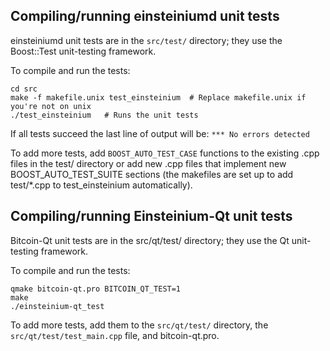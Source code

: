 Compiling/running einsteiniumd unit tests
------------------------------------

einsteiniumd unit tests are in the `src/test/` directory; they
use the Boost::Test unit-testing framework.

To compile and run the tests:

	cd src
	make -f makefile.unix test_einsteinium  # Replace makefile.unix if you're not on unix
	./test_einsteinium   # Runs the unit tests

If all tests succeed the last line of output will be:
`*** No errors detected`

To add more tests, add `BOOST_AUTO_TEST_CASE` functions to the existing
.cpp files in the test/ directory or add new .cpp files that
implement new BOOST_AUTO_TEST_SUITE sections (the makefiles are
set up to add test/*.cpp to test_einsteinium automatically).


Compiling/running Einsteinium-Qt unit tests
---------------------------------------

Bitcoin-Qt unit tests are in the src/qt/test/ directory; they
use the Qt unit-testing framework.

To compile and run the tests:

	qmake bitcoin-qt.pro BITCOIN_QT_TEST=1
	make
	./einsteinium-qt_test

To add more tests, add them to the `src/qt/test/` directory,
the `src/qt/test/test_main.cpp` file, and bitcoin-qt.pro.
